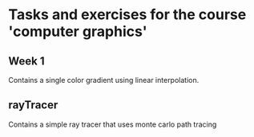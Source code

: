 # Tasks and exercises for the course 'computer graphics'
## Week 1
Contains a single color gradient using linear interpolation.
## rayTracer
Contains a simple ray tracer that uses monte carlo path tracing
